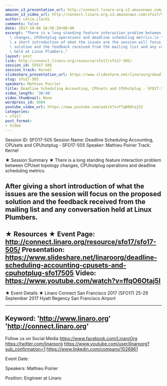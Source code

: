 ```yaml
---
amazon_s3_presentation_url: http://connect.linaro.org.s3.amazonaws.com/sfo17/Presentations/SFO17-505%20Deadline%20Scheduling%20Accounting%2C%20CPUset%20and%20CPUhotplug.pdf
amazon_s3_video_url: http://connect.linaro.org.s3.amazonaws.com/sfo17/Videos/SFO17-505%20-%20Deadline%20Scheduling%20Accounting%252C%20CPUsets%20and%20CPUhotplug.mp4
author: celia.ilardi
comments: false
date: 2017-10-06 16:56:29+00:00
excerpt: "There is a long standing feature interaction problem between CPUset topology\
  \ changes, CPUhotplug operations and deadline scheduling metrics.\n \n After giving\
  \ a short introduction of what the issues are the session will focus on the proposed\
  \ solution and the feedback received from the mailing list and any conversation\
  \ held at Linux Plumbers."
layout: post
link: http://connect.linaro.org/resource/sfo17/sfo17-505/
session_id: SFO17-505
session_track: Kernel
slideshare_presentation_url: https://www.slideshare.net/linaroorg/deadline-scheduling-accounting-cpusets-and-cpuhotplug-sfo17505
slug: sfo17-505
speakers: Mathieu Poirier
title: Deadline Scheduling Accounting, CPUsets and CPUhotplug - SFO17-505
video_length: '38:49'
video_thumbnail: None
wordpress_id: 6084
youtube_video_url: https://www.youtube.com/watch?v=ffqO6Otaj5I
categories:
- sfo17
post_format:
- Video
---
```


Session ID: SFO17-505
Session Name: Deadline Scheduling Accounting, CPUsets and CPUhotplug - SFO17-505
Speaker: Mathieu Poirier
Track: Kernel


★ Session Summary ★
There is a long standing feature interaction problem between CPUset topology changes, CPUhotplug operations and deadline scheduling metrics.
 
 After giving a short introduction of what the issues are the session will focus on the proposed solution and the feedback received from the mailing list and any conversation held at Linux Plumbers.
---------------------------------------------------
★ Resources ★
Event Page: http://connect.linaro.org/resource/sfo17/sfo17-505/
Presentation: https://www.slideshare.net/linaroorg/deadline-scheduling-accounting-cpusets-and-cpuhotplug-sfo17505
Video: https://www.youtube.com/watch?v=ffqO6Otaj5I
 ---------------------------------------------------

★ Event Details ★
Linaro Connect San Francisco 2017 (SFO17)
25-29 September 2017
Hyatt Regency San Francisco Airport

---------------------------------------------------
Keyword: 
'http://www.linaro.org'
'http://connect.linaro.org'
---------------------------------------------------
Follow us on Social Media
https://www.facebook.com/LinaroOrg
https://twitter.com/linaroorg
https://www.youtube.com/user/linaroorg?sub_confirmation=1
https://www.linkedin.com/company/1026961

Event Date: 

Speakers: Mathieu Poirier

Position: Engineer at Linaro
